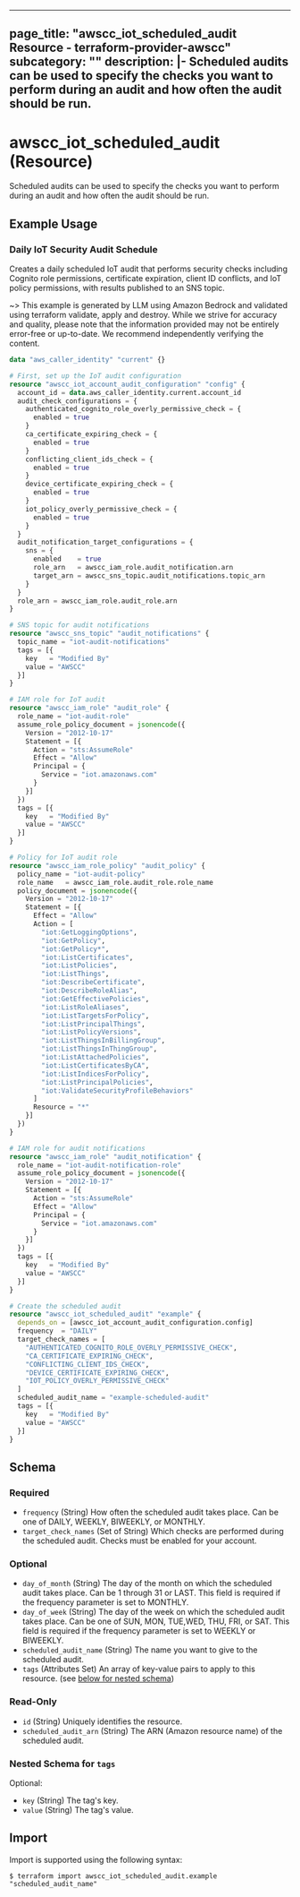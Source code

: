 
---
page_title: "awscc_iot_scheduled_audit Resource - terraform-provider-awscc"
subcategory: ""
description: |-
  Scheduled audits can be used to specify the checks you want to perform during an audit and how often the audit should be run.
---

# awscc_iot_scheduled_audit (Resource)

Scheduled audits can be used to specify the checks you want to perform during an audit and how often the audit should be run.

## Example Usage

### Daily IoT Security Audit Schedule

Creates a daily scheduled IoT audit that performs security checks including Cognito role permissions, certificate expiration, client ID conflicts, and IoT policy permissions, with results published to an SNS topic.

~> This example is generated by LLM using Amazon Bedrock and validated using terraform validate, apply and destroy. While we strive for accuracy and quality, please note that the information provided may not be entirely error-free or up-to-date. We recommend independently verifying the content.

```terraform
data "aws_caller_identity" "current" {}

# First, set up the IoT audit configuration
resource "awscc_iot_account_audit_configuration" "config" {
  account_id = data.aws_caller_identity.current.account_id
  audit_check_configurations = {
    authenticated_cognito_role_overly_permissive_check = {
      enabled = true
    }
    ca_certificate_expiring_check = {
      enabled = true
    }
    conflicting_client_ids_check = {
      enabled = true
    }
    device_certificate_expiring_check = {
      enabled = true
    }
    iot_policy_overly_permissive_check = {
      enabled = true
    }
  }
  audit_notification_target_configurations = {
    sns = {
      enabled    = true
      role_arn   = awscc_iam_role.audit_notification.arn
      target_arn = awscc_sns_topic.audit_notifications.topic_arn
    }
  }
  role_arn = awscc_iam_role.audit_role.arn
}

# SNS topic for audit notifications
resource "awscc_sns_topic" "audit_notifications" {
  topic_name = "iot-audit-notifications"
  tags = [{
    key   = "Modified By"
    value = "AWSCC"
  }]
}

# IAM role for IoT audit
resource "awscc_iam_role" "audit_role" {
  role_name = "iot-audit-role"
  assume_role_policy_document = jsonencode({
    Version = "2012-10-17"
    Statement = [{
      Action = "sts:AssumeRole"
      Effect = "Allow"
      Principal = {
        Service = "iot.amazonaws.com"
      }
    }]
  })
  tags = [{
    key   = "Modified By"
    value = "AWSCC"
  }]
}

# Policy for IoT audit role
resource "awscc_iam_role_policy" "audit_policy" {
  policy_name = "iot-audit-policy"
  role_name   = awscc_iam_role.audit_role.role_name
  policy_document = jsonencode({
    Version = "2012-10-17"
    Statement = [{
      Effect = "Allow"
      Action = [
        "iot:GetLoggingOptions",
        "iot:GetPolicy",
        "iot:GetPolicy*",
        "iot:ListCertificates",
        "iot:ListPolicies",
        "iot:ListThings",
        "iot:DescribeCertificate",
        "iot:DescribeRoleAlias",
        "iot:GetEffectivePolicies",
        "iot:ListRoleAliases",
        "iot:ListTargetsForPolicy",
        "iot:ListPrincipalThings",
        "iot:ListPolicyVersions",
        "iot:ListThingsInBillingGroup",
        "iot:ListThingsInThingGroup",
        "iot:ListAttachedPolicies",
        "iot:ListCertificatesByCA",
        "iot:ListIndicesForPolicy",
        "iot:ListPrincipalPolicies",
        "iot:ValidateSecurityProfileBehaviors"
      ]
      Resource = "*"
    }]
  })
}

# IAM role for audit notifications
resource "awscc_iam_role" "audit_notification" {
  role_name = "iot-audit-notification-role"
  assume_role_policy_document = jsonencode({
    Version = "2012-10-17"
    Statement = [{
      Action = "sts:AssumeRole"
      Effect = "Allow"
      Principal = {
        Service = "iot.amazonaws.com"
      }
    }]
  })
  tags = [{
    key   = "Modified By"
    value = "AWSCC"
  }]
}

# Create the scheduled audit
resource "awscc_iot_scheduled_audit" "example" {
  depends_on = [awscc_iot_account_audit_configuration.config]
  frequency  = "DAILY"
  target_check_names = [
    "AUTHENTICATED_COGNITO_ROLE_OVERLY_PERMISSIVE_CHECK",
    "CA_CERTIFICATE_EXPIRING_CHECK",
    "CONFLICTING_CLIENT_IDS_CHECK",
    "DEVICE_CERTIFICATE_EXPIRING_CHECK",
    "IOT_POLICY_OVERLY_PERMISSIVE_CHECK"
  ]
  scheduled_audit_name = "example-scheduled-audit"
  tags = [{
    key   = "Modified By"
    value = "AWSCC"
  }]
}
```

<!-- schema generated by tfplugindocs -->
## Schema

### Required

- `frequency` (String) How often the scheduled audit takes place. Can be one of DAILY, WEEKLY, BIWEEKLY, or MONTHLY.
- `target_check_names` (Set of String) Which checks are performed during the scheduled audit. Checks must be enabled for your account.

### Optional

- `day_of_month` (String) The day of the month on which the scheduled audit takes place. Can be 1 through 31 or LAST. This field is required if the frequency parameter is set to MONTHLY.
- `day_of_week` (String) The day of the week on which the scheduled audit takes place. Can be one of SUN, MON, TUE,WED, THU, FRI, or SAT. This field is required if the frequency parameter is set to WEEKLY or BIWEEKLY.
- `scheduled_audit_name` (String) The name you want to give to the scheduled audit.
- `tags` (Attributes Set) An array of key-value pairs to apply to this resource. (see [below for nested schema](#nestedatt--tags))

### Read-Only

- `id` (String) Uniquely identifies the resource.
- `scheduled_audit_arn` (String) The ARN (Amazon resource name) of the scheduled audit.

<a id="nestedatt--tags"></a>
### Nested Schema for `tags`

Optional:

- `key` (String) The tag's key.
- `value` (String) The tag's value.

## Import

Import is supported using the following syntax:

```shell
$ terraform import awscc_iot_scheduled_audit.example "scheduled_audit_name"
```
